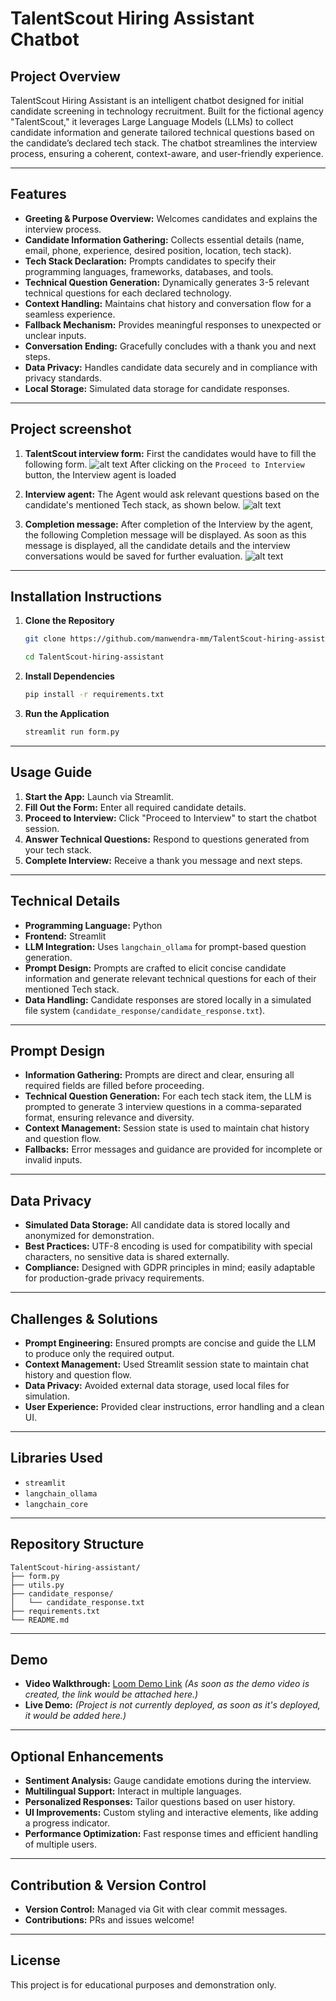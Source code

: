# TalentScout Hiring Assistant Chatbot

## Project Overview

TalentScout Hiring Assistant is an intelligent chatbot designed for initial candidate screening in technology recruitment. Built for the fictional agency "TalentScout," it leverages Large Language Models (LLMs) to collect candidate information and generate tailored technical questions based on the candidate’s declared tech stack. The chatbot streamlines the interview process, ensuring a coherent, context-aware, and user-friendly experience.

---

## Features

- **Greeting & Purpose Overview:** Welcomes candidates and explains the interview process.
- **Candidate Information Gathering:** Collects essential details (name, email, phone, experience, desired position, location, tech stack).
- **Tech Stack Declaration:** Prompts candidates to specify their programming languages, frameworks, databases, and tools.
- **Technical Question Generation:** Dynamically generates 3-5 relevant technical questions for each declared technology.
- **Context Handling:** Maintains chat history and conversation flow for a seamless experience.
- **Fallback Mechanism:** Provides meaningful responses to unexpected or unclear inputs.
- **Conversation Ending:** Gracefully concludes with a thank you and next steps.
- **Data Privacy:** Handles candidate data securely and in compliance with privacy standards.
- **Local Storage:** Simulated data storage for candidate responses.

---
## Project screenshot

1. **TalentScout interview form:**
First the candidates would have to fill the following form.
![alt text](screen_shots/Form_page_2.png)
After clicking on the `Proceed to Interview` button, the Interview agent is loaded

2. **Interview agent:**
The Agent would ask relevant questions based on the candidate's mentioned Tech stack, as shown below. 
![alt text](screen_shots/Interview_page.png)

3. **Completion message:**
After completion of the Interview by the agent, the following Completion message will be displayed. As soon as this message is displayed, all the candidate details and the interview conversations would be saved for further evaluation.
![alt text](screen_shots/Thankyou_message.png)
---
## Installation Instructions

1. **Clone the Repository**
   ```bash
   git clone https://github.com/manwendra-mm/TalentScout-hiring-assistant.git

   cd TalentScout-hiring-assistant
   ```

2. **Install Dependencies**
   ```bash
   pip install -r requirements.txt
   ```

3. **Run the Application**
   ```bash
   streamlit run form.py
   ```

---

## Usage Guide

1. **Start the App:** Launch via Streamlit.
2. **Fill Out the Form:** Enter all required candidate details.
3. **Proceed to Interview:** Click "Proceed to Interview" to start the chatbot session.
4. **Answer Technical Questions:** Respond to questions generated from your tech stack.
5. **Complete Interview:** Receive a thank you message and next steps.

---

## Technical Details

- **Programming Language:** Python
- **Frontend:** Streamlit
- **LLM Integration:** Uses `langchain_ollama` for prompt-based question generation.
- **Prompt Design:** Prompts are crafted to elicit concise candidate information and generate relevant technical questions for each of their mentioned Tech stack.
- **Data Handling:** Candidate responses are stored locally in a simulated file system (`candidate_response/candidate_response.txt`).

---

## Prompt Design

- **Information Gathering:** Prompts are direct and clear, ensuring all required fields are filled before proceeding.
- **Technical Question Generation:** For each tech stack item, the LLM is prompted to generate 3 interview questions in a comma-separated format, ensuring relevance and diversity.
- **Context Management:** Session state is used to maintain chat history and question flow.
- **Fallbacks:** Error messages and guidance are provided for incomplete or invalid inputs.

---

## Data Privacy

- **Simulated Data Storage:** All candidate data is stored locally and anonymized for demonstration.
- **Best Practices:** UTF-8 encoding is used for compatibility with special characters, no sensitive data is shared externally.
- **Compliance:** Designed with GDPR principles in mind; easily adaptable for production-grade privacy requirements.

---

## Challenges & Solutions

- **Prompt Engineering:** Ensured prompts are concise and guide the LLM to produce only the required output.
- **Context Management:** Used Streamlit session state to maintain chat history and question flow.
- **Data Privacy:** Avoided external data storage, used local files for simulation.
- **User Experience:** Provided clear instructions, error handling and a clean UI.

---

## Libraries Used

- `streamlit`
- `langchain_ollama`
- `langchain_core`

---

## Repository Structure

```
TalentScout-hiring-assistant/
├── form.py
├── utils.py
├── candidate_response/
│   └── candidate_response.txt
├── requirements.txt
└── README.md
```

---

## Demo

- **Video Walkthrough:** [Loom Demo Link](#) *(As soon as the demo video is created, the link would be attached here.)*
- **Live Demo:** *(Project is not currently deployed, as soon as it's deployed, it would be added here.)*

---

## Optional Enhancements

- **Sentiment Analysis:** Gauge candidate emotions during the interview.
- **Multilingual Support:** Interact in multiple languages.
- **Personalized Responses:** Tailor questions based on user history.
- **UI Improvements:** Custom styling and interactive elements, like adding a progress indicator.
- **Performance Optimization:** Fast response times and efficient handling of multiple users.

---

## Contribution & Version Control

- **Version Control:** Managed via Git with clear commit messages.
- **Contributions:** PRs and issues welcome!

---

## License

This project is for educational purposes and demonstration only.

<!--
---
## Contact

For questions or support, please contact [your.email@example.com](mailto:your.email@example.com).

-->
